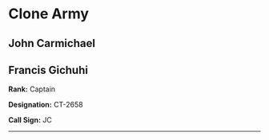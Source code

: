 # Clone Army

## John Carmichael
## Francis Gichuhi

**Rank:** Captain

**Designation:** CT-2658

**Call Sign:** JC

----
